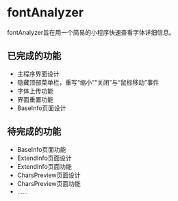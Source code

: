 # fontAnalyzer

fontAnalyzer旨在用一个简易的小程序快速查看字体详细信息。



## 已完成的功能

- 主程序界面设计
- 隐藏顶部菜单栏，重写“缩小”“关闭”与“鼠标移动”事件
- 字体上传功能
- 界面重置功能
- BaseInfo页面设计



## 待完成的功能

- BaseInfo页面功能
- ExtendInfo页面设计
- ExtendInfo页面功能
- CharsPreview页面设计
- CharsPreview页面功能
- ……
